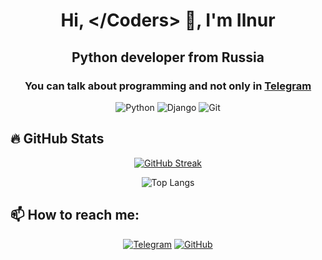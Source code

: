 <h1 align="center">Hi, &lt;/Coders&gt; 👋, I'm Ilnur</h1>
<h2 align="center">Python developer from Russia</h2>
<h3 align="center"> 
  You can talk about programming and not only in <a href="https://t.me/ilnurav">Telegram</a>
</h3>

<div align="center">

![Python](https://img.shields.io/badge/Python-3776AB?style=for-the-badge&logo=python&logoColor=white)
![Django](https://img.shields.io/badge/Django-092E20?style=for-the-badge&logo=django&logoColor=white)
![Git](https://img.shields.io/badge/Git-F05032?style=for-the-badge&logo=git&logoColor=white)

</div>

## 🔥 GitHub Stats
<div align="center">
  
[![GitHub Streak](https://streak-stats.demolab.com?user=YOURUSERNAME&theme=dark)](https://git.io/streak-stats)
  
![Top Langs](https://github-readme-stats.vercel.app/api/top-langs/?username=YOURUSERNAME&layout=compact&theme=vision-friendly-dark)

</div>

## 📫 How to reach me:
<div align="center">

[![Telegram](https://img.shields.io/badge/Telegram-2CA5E0?style=for-the-badge&logo=telegram&logoColor=white)](https://t.me/ilnurav)
[![GitHub](https://img.shields.io/badge/GitHub-100000?style=for-the-badge&logo=github&logoColor=white)](https://github.com/ilnurav)

</div>
